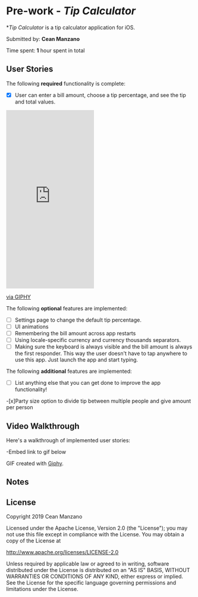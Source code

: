 # Pre-work - *Tip Calculator*

**Tip Calculator* is a tip calculator application for iOS.

Submitted by: **Cean Manzano**

Time spent: **1** hour spent in total

## User Stories

The following **required** functionality is complete:

* [X] User can enter a bill amount, choose a tip percentage, and see the tip and total values.
<iframe src="https://giphy.com/embed/cPHXJoWJu046YZvi1j" width="236" height="480" frameBorder="0" class="giphy-embed" allowFullScreen></iframe><p><a href="https://giphy.com/gifs/cPHXJoWJu046YZvi1j">via GIPHY</a></p>

The following **optional** features are implemented:
* [ ] Settings page to change the default tip percentage.
* [ ] UI animations
* [ ] Remembering the bill amount across app restarts 
* [ ] Using locale-specific currency and currency thousands separators.
* [ ] Making sure the keyboard is always visible and the bill amount is always the first responder. This way the user doesn't have to tap anywhere to use this app. Just launch the app and start typing.

The following **additional** features are implemented:

- [ ] List anything else that you can get done to improve the app functionality!

-[x]Party size option to divide tip between multiple people and give amount per person

## Video Walkthrough

Here's a walkthrough of implemented user stories:

-Embed link to gif below 

GIF created with [Giphy](https://giphy.com/gifs/cPHXJoWJu046YZvi1j).

## Notes


## License

Copyright 2019 Cean Manzano

Licensed under the Apache License, Version 2.0 (the "License");
you may not use this file except in compliance with the License.
You may obtain a copy of the License at

http://www.apache.org/licenses/LICENSE-2.0

Unless required by applicable law or agreed to in writing, software
distributed under the License is distributed on an "AS IS" BASIS,
WITHOUT WARRANTIES OR CONDITIONS OF ANY KIND, either express or implied.
See the License for the specific language governing permissions and
limitations under the License.
